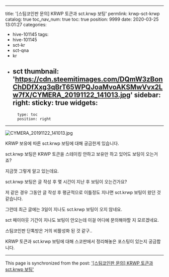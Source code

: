 
---
title: '[스팀코인판 문의] KRWP 토큰과 sct.krwp 보팅'
permlink: krwp-sct-krwp
catalog: true
toc_nav_num: true
toc: true
position: 9999
date: 2020-03-25 13:01:27
categories:
- hive-101145
tags:
- hive-101145
- sct-kr
- sct-qna
- kr
- sct
thumbnail: 'https://cdn.steemitimages.com/DQmW3zBonChDDfXxg3qBrT65WPQJoaMvoAKSMwVvx2Lw7fX/CYMERA_20191122_141013.jpg'
sidebar:
    right:
        sticky: true
widgets:
    -
        type: toc
        position: right
---


![CYMERA_20191122_141013.jpg](https://cdn.steemitimages.com/DQmW3zBonChDDfXxg3qBrT65WPQJoaMvoAKSMwVvx2Lw7fX/CYMERA_20191122_141013.jpg)


KRWP 보유에 따른 sct.krwp 보팅에 대해 궁금한게 있습니다.

sct.krwp 보팅은 KRWP 토큰을 스테이킹 안하고 보유만 하고 있어도 보팅이 오는거죠?

지금껏 그렇게 알고 있는데요.

sct.krwp 보팅은 글 작성 후 몇 시간이 지난 후 보팅이 오는건가요?

저 같은 경우 그동안 글 작성 후 평균적으로 이틀정도 지나면 sct.krwp 보팅이 왔던 것 같습니다.

그런데 최근 글에는 3일이 지나도 sct.krwp 보팅이 오지 않네요.

sct 페이아웃 기간이 지나도 보팅이 안오는데 이걸 어디에 문의해야할 지 모르겠네요.

스팀코인판 단톡방은 거의 비활성화 된 것 같구..

KRWP 토큰과 sct.krwp 보팅에 대해 스코판에서 정리해놓은 포스팅이 있는지 궁금합니다.

- - -

This page is synchronized from the post: ['[스팀코인판 문의] KRWP 토큰과 sct.krwp 보팅'](https://steemit.com/@lucky2015/krwp-sct-krwp)

